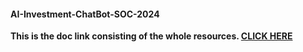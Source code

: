 #### AI-Investment-ChatBot-SOC-2024

**This is the doc link consisting of the whole resources. [CLICK HERE]([http://example.com](https://drive.google.com/drive/folders/1vo-IVe5dZp_vjSw2skIjHMzrPOz6JBoS?usp=sharing))**

